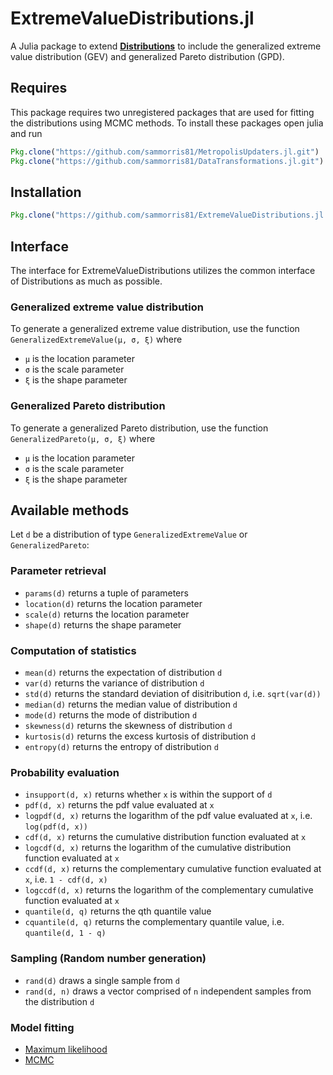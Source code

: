 # ExtremeValueDistributions.jl

A Julia package to extend [**Distributions**](https://github.com/JuliaStats/Distributions.jl) to include the generalized extreme value distribution (GEV) and generalized Pareto distribution (GPD).

## Requires

This package requires two unregistered packages that are used for fitting the distributions using MCMC methods. To install these packages open julia and run

```julia
Pkg.clone("https://github.com/sammorris81/MetropolisUpdaters.jl.git")
Pkg.clone("https://github.com/sammorris81/DataTransformations.jl.git")
```

## Installation

```julia
Pkg.clone("https://github.com/sammorris81/ExtremeValueDistributions.jl.git")
```

## Interface

The interface for ExtremeValueDistributions utilizes the common interface of Distributions as much as possible.

### Generalized extreme value distribution

To generate a generalized extreme value distribution, use the function `GeneralizedExtremeValue(μ, σ, ξ)` where

* `μ` is the location parameter
* `σ` is the scale parameter
* `ξ` is the shape parameter

### Generalized Pareto distribution

To generate a generalized Pareto distribution, use the function `GeneralizedPareto(μ, σ, ξ)` where

* `μ` is the location parameter
* `σ` is the scale parameter
* `ξ` is the shape parameter

## Available methods

Let `d` be a distribution of type `GeneralizedExtremeValue` or `GeneralizedPareto`:

### Parameter retrieval

* `params(d)` returns a tuple of parameters
* `location(d)` returns the location parameter
* `scale(d)` returns the location parameter
* `shape(d)` returns the shape parameter

### Computation of statistics

* `mean(d)` returns the expectation of distribution `d`
* `var(d)` returns the variance of distribution `d`
* `std(d)` returns the standard deviation of disitribution `d`, i.e. `sqrt(var(d))`
* `median(d)` returns the median value of distribution `d`
* `mode(d)` returns the mode of distribution `d`
* `skewness(d)` returns the skewness of distribution `d`
* `kurtosis(d)` returns the excess kurtosis of distribution `d`
* `entropy(d)` returns the entropy of distribution `d`

### Probability evaluation

* `insupport(d, x)` returns whether `x` is within the support of `d`
* `pdf(d, x)` returns the pdf value evaluated at `x`
* `logpdf(d, x)` returns the logarithm of the pdf value evaluated at `x`, i.e. `log(pdf(d, x))`
* `cdf(d, x)` returns the cumulative distribution function evaluated at `x`
* `logcdf(d, x)` returns the logarithm of the cumulative distribution function evaluated at `x`
* `ccdf(d, x)` returns the complementary cumulative function evaluated at `x`, i.e. `1 - cdf(d, x)`
* `logccdf(d, x)` returns the logarithm of the complementary cumulative function evaluated at `x`
* `quantile(d, q)` returns the qth quantile value
* `cquantile(d, q)` returns the complementary quantile value, i.e. `quantile(d, 1 - q)`

### Sampling (Random number generation)

* `rand(d)` draws a single sample from `d`
* `rand(d, n)` draws a vector comprised of `n` independent samples from the distribution `d`

### Model fitting

* [Maximum likelihood](./src/mle/)
* [MCMC](./src/bayes/)
